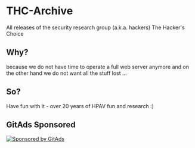# THC-Archive
All releases of the security research group (a.k.a. hackers) The Hacker's Choice

## Why?
because we do not have time to operate a full web server anymore and on the other hand we do not want all the stuff lost ...

## So?
Have fun with it - over 20 years of HPAV fun and research :)

## GitAds Sponsored
[![Sponsored by GitAds](https://gitads.dev/v1/ad-serve?source=arnabnandy7/thc-archive@github)](https://gitads.dev/v1/ad-track?source=arnabnandy7/thc-archive@github)

